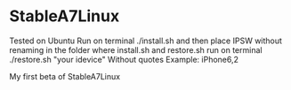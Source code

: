 # StableA7Linux
Tested on Ubuntu
Run on terminal ./install.sh and then place IPSW without renaming in the folder where install.sh and restore.sh run on terminal ./restore.sh "your idevice" 
Without quotes
Example: iPhone6,2

My first beta of StableA7Linux
